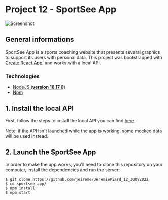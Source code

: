 # Project 12 - SportSee App

![Screenshot](https://i.ibb.co/prDJkFw/homepage-screen.png)

## General informations

SportSee App is a sports coaching website that presents several graphics to support its users with personal data. This project was bootstrapped with [Create React App](https://github.com/facebook/create-react-app), and works with a local API.

### Technologies

- [NodeJS (**version 16.17.0**)](https://nodejs.org/en/)
- [Npm](https://www.npmjs.com/)

## 1. Install the local API

First, follow the steps to install the local API you can find [here](https://github.com/OpenClassrooms-Student-Center/P9-front-end-dashboard).

Note: if the API isn't launched while the app is working, some mocked data will be used instead.

## 2. Launch the SportSee App

In order to make the app works, you'll need to clone this repository on your computer, install the dependencies and run the server:

```
$ git clone https://github.com/jeireme/JeremiePiard_12_30082022
$ cd sportsee-app/
$ npm install
$ npm start
```
